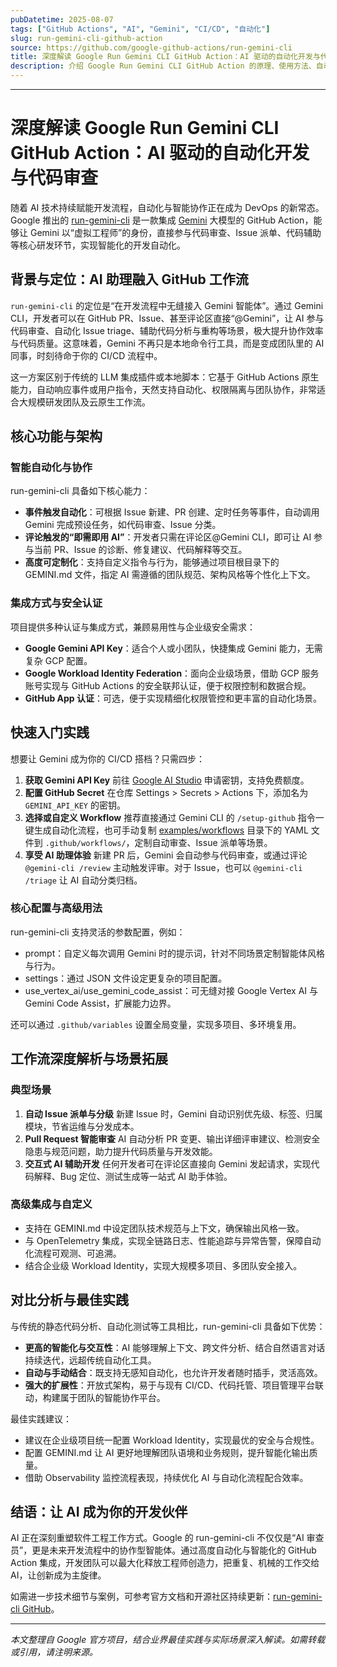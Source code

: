 ```yaml
---
pubDatetime: 2025-08-07
tags: ["GitHub Actions", "AI", "Gemini", "CI/CD", "自动化"]
slug: run-gemini-cli-github-action
source: https://github.com/google-github-actions/run-gemini-cli
title: 深度解读 Google Run Gemini CLI GitHub Action：AI 驱动的自动化开发与代码审查
description: 介绍 Google Run Gemini CLI GitHub Action 的原理、使用方法、自动化场景和最佳实践，探索如何在 DevOps 流程中高效引入 Gemini 大模型能力，提升研发效率与代码质量。
---
```


---

# 深度解读 Google Run Gemini CLI GitHub Action：AI 驱动的自动化开发与代码审查

随着 AI 技术持续赋能开发流程，自动化与智能协作正在成为 DevOps 的新常态。Google 推出的 [run-gemini-cli](https://github.com/google-github-actions/run-gemini-cli) 是一款集成 [Gemini](https://deepmind.google/models/gemini/) 大模型的 GitHub Action，能够让 Gemini 以“虚拟工程师”的身份，直接参与代码审查、Issue 派单、代码辅助等核心研发环节，实现智能化的开发自动化。

## 背景与定位：AI 助理融入 GitHub 工作流

`run-gemini-cli` 的定位是“在开发流程中无缝接入 Gemini 智能体”。通过 Gemini CLI，开发者可以在 GitHub PR、Issue、甚至评论区直接“@Gemini”，让 AI 参与代码审查、自动化 Issue triage、辅助代码分析与重构等场景，极大提升协作效率与代码质量。这意味着，Gemini 不再只是本地命令行工具，而是变成团队里的 AI 同事，时刻待命于你的 CI/CD 流程中。

这一方案区别于传统的 LLM 集成插件或本地脚本：它基于 GitHub Actions 原生能力，自动响应事件或用户指令，天然支持自动化、权限隔离与团队协作，非常适合大规模研发团队及云原生工作流。

## 核心功能与架构

### 智能自动化与协作

run-gemini-cli 具备如下核心能力：

- **事件触发自动化**：可根据 Issue 新建、PR 创建、定时任务等事件，自动调用 Gemini 完成预设任务，如代码审查、Issue 分类。
- **评论触发的“即需即用 AI”**：开发者只需在评论区@Gemini CLI，即可让 AI 参与当前 PR、Issue 的诊断、修复建议、代码解释等交互。
- **高度可定制化**：支持自定义指令与行为，能够通过项目根目录下的 GEMINI.md 文件，指定 AI 需遵循的团队规范、架构风格等个性化上下文。

### 集成方式与安全认证

项目提供多种认证与集成方式，兼顾易用性与企业级安全需求：

- **Google Gemini API Key**：适合个人或小团队，快捷集成 Gemini 能力，无需复杂 GCP 配置。
- **Google Workload Identity Federation**：面向企业级场景，借助 GCP 服务账号实现与 GitHub Actions 的安全联邦认证，便于权限控制和数据合规。
- **GitHub App 认证**：可选，便于实现精细化权限管控和更丰富的自动化场景。

## 快速入门实践

想要让 Gemini 成为你的 CI/CD 搭档？只需四步：

1. **获取 Gemini API Key**
   前往 [Google AI Studio](https://aistudio.google.com/apikey) 申请密钥，支持免费额度。
2. **配置 GitHub Secret**
   在仓库 Settings > Secrets > Actions 下，添加名为 `GEMINI_API_KEY` 的密钥。
3. **选择或自定义 Workflow**
   推荐直接通过 Gemini CLI 的 `/setup-github` 指令一键生成自动化流程，也可手动复制 [examples/workflows](https://github.com/google-github-actions/run-gemini-cli/tree/main/examples/workflows) 目录下的 YAML 文件到 `.github/workflows/`，定制自动审查、Issue 派单等场景。
4. **享受 AI 助理体验**
   新建 PR 后，Gemini 会自动参与代码审查，或通过评论 `@gemini-cli /review` 主动触发评审。对于 Issue，也可以 `@gemini-cli /triage` 让 AI 自动分类归档。

### 核心配置与高级用法

run-gemini-cli 支持灵活的参数配置，例如：

- prompt：自定义每次调用 Gemini 时的提示词，针对不同场景定制智能体风格与行为。
- settings：通过 JSON 文件设定更复杂的项目配置。
- use_vertex_ai/use_gemini_code_assist：可无缝对接 Google Vertex AI 与 Gemini Code Assist，扩展能力边界。

还可以通过 `.github/variables` 设置全局变量，实现多项目、多环境复用。

## 工作流深度解析与场景拓展

### 典型场景

1. **自动 Issue 派单与分级**
   新建 Issue 时，Gemini 自动识别优先级、标签、归属模块，节省运维与分发成本。
2. **Pull Request 智能审查**
   AI 自动分析 PR 变更、输出详细评审建议、检测安全隐患与规范问题，助力提升代码质量与开发效能。
3. **交互式 AI 辅助开发**
   任何开发者可在评论区直接向 Gemini 发起请求，实现代码解释、Bug 定位、测试生成等一站式 AI 助手体验。

### 高级集成与自定义

- 支持在 GEMINI.md 中设定团队技术规范与上下文，确保输出风格一致。
- 与 OpenTelemetry 集成，实现全链路日志、性能追踪与异常告警，保障自动化流程可观测、可追溯。
- 结合企业级 Workload Identity，实现大规模多项目、多团队安全接入。

## 对比分析与最佳实践

与传统的静态代码分析、自动化测试等工具相比，run-gemini-cli 具备如下优势：

- **更高的智能化与交互性**：AI 能够理解上下文、跨文件分析、结合自然语言对话持续迭代，远超传统自动化工具。
- **自动与手动结合**：既支持无感知自动化，也允许开发者随时插手，灵活高效。
- **强大的扩展性**：开放式架构，易于与现有 CI/CD、代码托管、项目管理平台联动，构建属于团队的智能协作平台。

最佳实践建议：

- 建议在企业级项目统一配置 Workload Identity，实现最优的安全与合规性。
- 配置 GEMINI.md 让 AI 更好地理解团队语境和业务规则，提升智能化输出质量。
- 借助 Observability 监控流程表现，持续优化 AI 与自动化流程配合效率。

## 结语：让 AI 成为你的开发伙伴

AI 正在深刻重塑软件工程工作方式。Google 的 run-gemini-cli 不仅仅是“AI 审查员”，更是未来开发流程中的协作型智能体。通过高度自动化与智能化的 GitHub Action 集成，开发团队可以最大化释放工程师创造力，把重复、机械的工作交给 AI，让创新成为主旋律。

如需进一步技术细节与案例，可参考官方文档和开源社区持续更新：[run-gemini-cli GitHub](https://github.com/google-github-actions/run-gemini-cli)。

---

_本文整理自 Google 官方项目，结合业界最佳实践与实际场景深入解读。如需转载或引用，请注明来源。_
